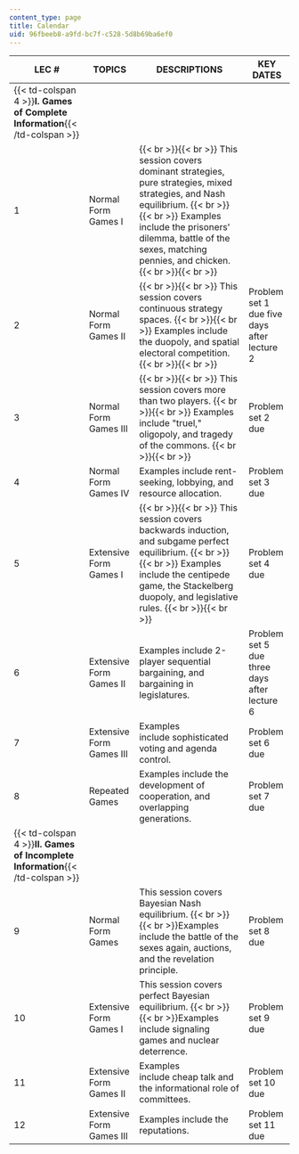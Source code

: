 ```yaml
---
content_type: page
title: Calendar
uid: 96fbeeb8-a9fd-bc7f-c528-5d8b69ba6ef0
---
```


| LEC # | TOPICS | DESCRIPTIONS | KEY DATES |
| --- | --- | --- | --- |
| {{< td-colspan 4 >}}**I. Games of Complete Information**{{< /td-colspan >}} ||||
| 1 | Normal Form Games I |  {{< br >}}{{< br >}} This session covers dominant strategies, pure strategies, mixed strategies, and Nash equilibrium. {{< br >}}{{< br >}} Examples include the prisoners' dilemma, battle of the sexes, matching pennies, and chicken. {{< br >}}{{< br >}}  |  |
| 2 | Normal Form Games II |  {{< br >}}{{< br >}} This session covers continuous strategy spaces. {{< br >}}{{< br >}} Examples include the duopoly, and spatial electoral competition. {{< br >}}{{< br >}}  | Problem set 1 due five days after lecture 2 |
| 3 | Normal Form Games III |  {{< br >}}{{< br >}} This session covers more than two players. {{< br >}}{{< br >}} Examples include "truel," oligopoly, and tragedy of the commons. {{< br >}}{{< br >}}  | Problem set 2 due |
| 4 | Normal Form Games IV | Examples include rent-seeking, lobbying, and resource allocation. | Problem set 3 due |
| 5 | Extensive Form Games I |  {{< br >}}{{< br >}} This session covers backwards induction, and subgame perfect equilibrium. {{< br >}}{{< br >}} Examples include the centipede game, the Stackelberg duopoly, and legislative rules. {{< br >}}{{< br >}}  | Problem set 4 due |
| 6 | Extensive Form Games II | Examples include 2-player sequential bargaining, and bargaining in legislatures. | Problem set 5 due three days after lecture 6 |
| 7 | Extensive Form Games III | Examples include sophisticated voting and agenda control. | Problem set 6 due |
| 8 | Repeated Games | Examples include the development of cooperation, and overlapping generations. | Problem set 7 due |
| {{< td-colspan 4 >}}**II. Games of Incomplete Information**{{< /td-colspan >}} ||||
| 9 | Normal Form Games | This session covers Bayesian Nash equilibrium.  {{< br >}}  {{< br >}}Examples include the battle of the sexes again, auctions, and the revelation principle. | Problem set 8 due |
| 10 | Extensive Form Games I | This session covers perfect Bayesian equilibrium.  {{< br >}}  {{< br >}}Examples include signaling games and nuclear deterrence. | Problem set 9 due |
| 11 | Extensive Form Games II | Examples include cheap talk and the informational role of committees. | Problem set 10 due |
| 12 | Extensive Form Games III | Examples include the reputations. | Problem set 11 due
